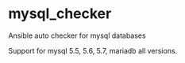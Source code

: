 # mysql_checker
Ansible auto checker for mysql databases

Support for mysql 5.5, 5.6, 5.7, mariadb all versions.



